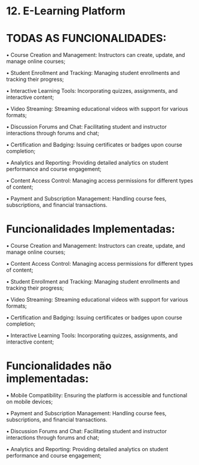 # 12. E-Learning Platform


# TODAS AS FUNCIONALIDADES:

• Course Creation and Management: Instructors can create, update, and manage online courses;

• Student Enrollment and Tracking: Managing student enrollments and tracking their progress;

• Interactive Learning Tools: Incorporating quizzes, assignments, and interactive content;

• Video Streaming: Streaming educational videos with support for various formats;

• Discussion Forums and Chat: Facilitating student and instructor interactions through forums and
chat;

• Certification and Badging: Issuing certificates or badges upon course completion;

• Analytics and Reporting: Providing detailed analytics on student performance and course
engagement;

• Content Access Control: Managing access permissions for different types of content;

• Payment and Subscription Management: Handling course fees, subscriptions, and financial
transactions.


# Funcionalidades Implementadas:

• Course Creation and Management: Instructors can create, update, and manage online courses;

• Content Access Control: Managing access permissions for different types of content;

• Student Enrollment and Tracking: Managing student enrollments and tracking their progress; 

• Video Streaming: Streaming educational videos with support for various formats;

• Certification and Badging: Issuing certificates or badges upon course completion;

• Interactive Learning Tools: Incorporating quizzes, assignments, and interactive content;

# Funcionalidades não implementadas:

• Mobile Compatibility: Ensuring the platform is accessible and functional on mobile devices;

• Payment and Subscription Management: Handling course fees, subscriptions, and financial
transactions.

• Discussion Forums and Chat: Facilitating student and instructor interactions through forums and
chat;

• Analytics and Reporting: Providing detailed analytics on student performance and course
engagement;



